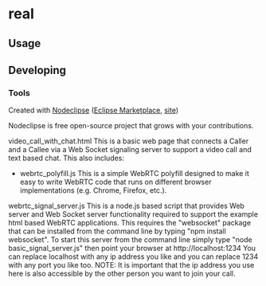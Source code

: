 

# real



## Usage



## Developing



### Tools

Created with [Nodeclipse](https://github.com/Nodeclipse/nodeclipse-1)
 ([Eclipse Marketplace](http://marketplace.eclipse.org/content/nodeclipse), [site](http://www.nodeclipse.org))   

Nodeclipse is free open-source project that grows with your contributions.


video_call_with_chat.html
This is a basic web page that connects a Caller and a Callee via a Web Socket signaling server to support a video call and text based chat.
This also includes:
- webrtc_polyfill.js
This is a simple WebRTC polyfill designed to make it easy to write WebRTC code that runs on different browser implementations (e.g. Chrome, Firefox, etc.).

webrtc_signal_server.js
This is a node.js based script that provides Web server and Web Socket server functionality required to support the example html based WebRTC applications.
This requires the "websocket" package that can be installed from the command line by typing "npm install websocket".
To start this server from the command line simply type "node basic_signal_server.js" then point your browser at http://localhost:1234
You can replace localhost with any ip address you like and you can replace 1234 with any port you like too.
NOTE: It is important that the ip address you use here is also accessible by the other person you want to join your call.

